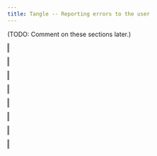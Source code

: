```yaml
---
title: Tangle -- Reporting errors to the user
---
```


<style>
object {
    border: 2px solid grey;
    width: 100%;
}
img {
    max-width: 100%;
}
</style>


(TODO: Comment on these sections later.)


<object type="image/svg+xml" data="tangle-029.svg"></object>


<object type="image/svg+xml" data="tangle-030.svg"></object>


<object type="image/svg+xml" data="tangle-031.svg"></object>


<object type="image/svg+xml" data="tangle-032.svg"></object>


<object type="image/svg+xml" data="tangle-033.svg"></object>


<object type="image/svg+xml" data="tangle-034.svg"></object>


<object type="image/svg+xml" data="tangle-035.svg"></object>


<object type="image/svg+xml" data="tangle-036.svg"></object>



